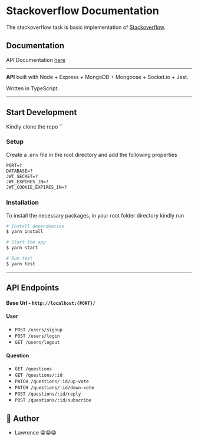# Stackoverflow Documentation

The stackoverflow task is basic implementation of [Stackoverflow](https://stackoverflow.com).

## Documentation

API Documentation [here](https://documenter.getpostman.com/view/15496509/TzJvfHSi)

---

**API** built with Node + Express + MongoDB + Mongoose + Socket.io + Jest.

Written in TypeScript.

---

## Start Development

Kindly clone the repo ``

### Setup

Create a .env file in the root directory and add the following properties

```markdown
PORT=?
DATABASE=?
JWT_SECRET=?
JWT_EXPIRES_IN=?
JWT_COOKIE_EXPIRES_IN=?
```

### Installation

To install the necessary packages, in your root folder directory kindly run

```bash
# Install dependencies
$ yarn install

# Start the app
$ yarn start

# Run test
$ yarn test
```

---

## API Endpoints

#### Base Url - `http://localhost:{PORT}/`

#### User

- `POST /users/signup`
- `POST /users/login`
- `GET /users/logout`

#### Question

- `GET /questions`
- `GET /questions/:id`
- `PATCH /questions/:id/up-vote`
- `PATCH /questions/:id/down-vote`
- `POST /questions/:id/reply`
- `POST /questions/:id/subscribe`

## 🎩 Author

- Lawrence 😁😁😁

